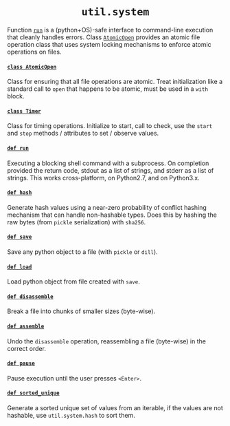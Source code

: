 <h1 align="center"><code>util.system</code></h1>

Function [`run`]() is a (python+OS)-safe interface to command-line execution that cleanly handles errors. Class [`AtomicOpen`]() provides an atomic file operation class that uses system locking mechanisms to enforce atomic operations on files.

#### [`class AtomicOpen`](system.py)

Class for ensuring that all file operations are atomic. Treat initialization like a standard call to `open` that happens to be atomic, must be used in a `with` block.

#### [`class Timer`](system.py)

Class for timing operations. Initialize to start, call to check, use the `start` and `stop` methods / attributes to set / observe values.

#### [`def run`](system.py)

Executing a blocking shell command with a subprocess. On completion provided the return code, stdout as a list of strings, and stderr as a list of strings. This works cross-platform, on Python2.7, and on Python3.x.

#### [`def hash`](system.py#L1)

Generate hash values using a near-zero probability of conflict hashing mechanism that can handle non-hashable types. Does this by hashing the raw bytes (from `pickle` serialization) with `sha256`.

#### [`def save`](system.py#L24)

Save any python object to a file (with `pickle` or `dill`).

#### [`def load`](system.py#L36)

Load python object from file created with `save`.

#### [`def disassemble`](system.py)

Break a file into chunks of smaller sizes (byte-wise).

#### [`def assemble`](system.py)

Undo the `disassemble` operation, reassembling a file (byte-wise) in the correct order.

#### [`def pause`](system.py)

Pause execution until the user presses `<Enter>`.

#### [`def sorted_unique`](system.py#L9)

Generate a sorted unique set of values from an iterable, if the values are not hashable, use `util.system.hash` to sort them.
